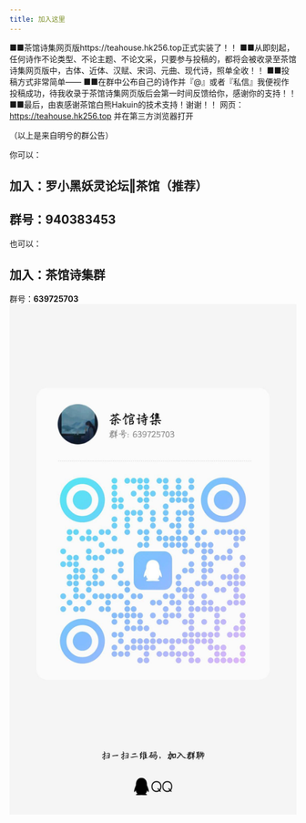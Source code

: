 ```yaml
---
title: 加入这里
---
```

■■茶馆诗集网页版https://teahouse.hk256.top正式实装了！！
■■从即刻起，任何诗作不论类型、不论主题、不论文采，只要参与投稿的，都将会被收录至茶馆诗集网页版中，古体、近体、汉赋、宋词、元曲、现代诗，照单全收！！
■■投稿方式非常简单——
■■在群中公布自己的诗作并『@』或者『私信』我便视作投稿成功，待我收录于茶馆诗集网页版后会第一时间反馈给你，感谢你的支持！！
■■最后，由衷感谢茶馆白熊Hakuin的技术支持！谢谢！！
网页：https://teahouse.hk256.top
并在第三方浏览器打开

（以上是来自明兮的群公告）

你可以：
## 加入：罗小黑妖灵论坛‖茶馆（推荐）
群号：**940383453**
---
也可以：
## 加入：茶馆诗集群
群号：**639725703**
![诗集群二维码](诗集群二维码.jpg)
